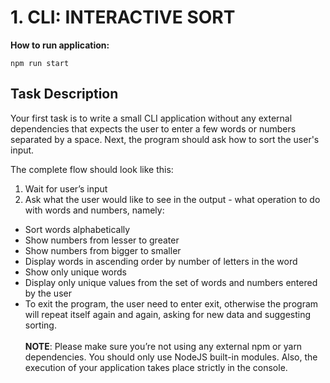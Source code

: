 # 1. CLI: INTERACTIVE SORT
**How to run application:**

`npm run start`<br>

## Task Description

Your first task is to write a small CLI application without any external dependencies that expects the user to enter a few words or numbers separated by a space. Next, the program should ask how to sort the user's input.

The complete flow should look like this:

1. Wait for user’s input
2. Ask what the user would like to see in the output - what operation to do with words and numbers, namely:
* Sort words alphabetically
* Show numbers from lesser to greater
* Show numbers from bigger to smaller
* Display words in ascending order by number of letters in the word
* Show only unique words
* Display only unique values from the set of words and numbers entered by the user
* To exit the program, the user need to enter exit, otherwise the program will repeat itself again and again, asking for new data and suggesting sorting.<br><br>
**NOTE**: Please make sure you’re not using any external npm or yarn dependencies. You should only use NodeJS built-in modules. Also, the execution of your application takes place strictly in the console.